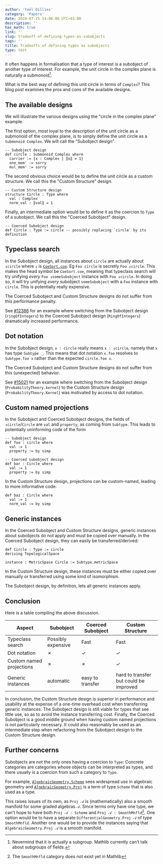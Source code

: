 ```yaml
---
author: 'Yaël Dillies'
category: 'Papers'
date: 2024-07-25 14:00:00 UTC+03:00
description: ''
has_math: true
link: ''
slug: tradeoff-of-defining-types-as-subobjects
tags: ''
title: Tradeoffs of defining types as subobjects
type: text
---
```


It often happens in formalisation that a type of interest is a subobject of another type of interest. For example, the unit circle in the complex plane is naturally a submonoid[^1].

What is the best way of defining this unit circle in terms of `Complex`? This blog post examines the pros and cons of the available designs.

## The available designs

We will illustrate the various designs using the "circle in the complex plane" example.

The first option, most loyal to the description of the unit circle as a submonoid of the complex plane, is to simply define the unit circle as a `Submonoid Complex`. We will call the "Subobject design".

```lean
-- Subobject design
def circle : Submonoid Complex where
  carrier := {x : Complex | ‖x‖ = 1}
  one_mem' := sorry
  mul_mem' := sorry
```

The second obvious choice would be to define the unit circle as a custom structure. We call this the "Custom Structure" design.

```lean
-- Custom Structure design
structure Circle : Type where
  val : Complex
  norm_val : ‖val‖ = 1
```

Finally, an intermediate option would be to define it as the coercion to `Type` of a subobject. We call this the "Coerced Subobject" design.

```lean
-- Coerced Subobject design
def Circle : Type := circle -- possibly replacing `circle` by its definition
```

## Typeclass search

In the Subobject design, all instances about `circle` are actually about `↥circle` where `↥` is [`CoeSort.coe`](https://leanprover-community.github.io/mathlib4_docs/find/?pattern=CoeSort.coe#doc). Eg `Foo circle` is secretly `Foo ↥circle`. This makes the head symbol be `CoeSort.coe`, meaning that typeclass search will try unifying *every* `Foo ↥someSubobject` instance with `Foo ↥circle`. In doing so, it will try unifying *every* subobject `someSubobject` with a `Foo` instance with `circle`. This is potentially really expensive.

The Coerced Subobject and Custom Structure designs do not suffer from this performance penalty.

See [#12386](https://github.com/leanprover-community/mathlib4/pull/12386) for an example where switching from the Subobject design (`ringOfIntegers`) to the Coerced Subobject design (`RingOfIntegers`) dramatically increased performance.

## Dot notation

In the Subobject design, `x : circle` really means `x : ↥circle`, namely that `x` has type `Subtype _`. This means that dot notation `x.foo` resolves to `Subtype.foo x` rather than the expected `circle.foo x`.

The Coerced Subobject and Custom Structure designs do not suffer from this (unexpected) behavior.

See [#15021](https://github.com/leanprover-community/mathlib4/pull/15021) for an example where switching from the Subobject design (`ProbabilityTheory.kernel`) to the Custom Structure design (`ProbabilityTheory.Kernel`) was motivated by access to dot notation.

## Custom named projections

In the Subobject and Coerced Subobject designs, the fields of `↥circle`/`Circle` are `val` and `property`, as coming from `Subtype`. This leads to potentially uninforming code of the form
```lean
-- Subobject design
def foo : circle where
  val := 1
  property := by simp

-- Coerced subobject design
def bar : Circle where
  val := 1
  property := by simp
```

In the Custom Structure design, projections can be custom-named, leading to more informative code:
```lean
def baz : Circle where
  val := 1
  norm_val := by simp
```

## Generic instances

In the Coerced Subobject and Custom Structure designs, generic instances about subobjects do not apply and must be copied over manually. In the Coerced Subobject design, they can easily be transferred/derived:
```lean
def Circle : Type := circle
deriving TopologicalSpace

instance : MetricSpace Circle := Subtype.metricSpace
```

In the Custom Structure design, these instances must be either copied over manually or transferred using some kind of isomorphism.

The Subobject design, by definition, lets all generic instances apply.

## Conclusion

Here is a table compiling the above discussion.

| Aspect | Subobject | Coerced Subobject | Custom Structure |
|--|--|--|--|
| Typeclass search | Possibly expensive | Fast | Fast |
| Dot notation | ✗ | ✓ | ✓ |
| Custom named projections | ✗ | ✗ | ✓ |
| Generic instances | automatic | easy to transfer | hard to transfer but could be improved |

In conclusion, the Custom Structure design is superior in performance and usability at the expense of a one-time overhead cost when transferring generic instances. The Subobject design is still viable for types that see little use, so as to avoid the instance transferring cost. Finally, the Coerced Subobject is a good middle ground when having custom named projections is not particularly necessary. It could also reasonably be used as an intermediate step when refactoring from the Subobject design to the Custom Structure design.

## Further concerns

Subobjects are not the only ones having a coercion to `Type`: Concrete categories are categories whose objects can be interpreted as types, and there usually is a coercion from such a category to `Type`.

For example, [`AlgebraicGeometry.Scheme`](https://leanprover-community.github.io/mathlib4_docs/find/?pattern=AlgebraicGeometry.Scheme#doc) sees widespread use in algebraic geometry and [`AlgebraicGeometry.Proj`](https://leanprover-community.github.io/mathlib4_docs/find/?pattern=AlgebraicGeometry.Proj#doc) is a term of type `Scheme` that is also used as a type.

This raises issues of its own, as `Proj 𝒜` is (mathematically) also a smooth manifold for some graded algebras `𝒜`. Since terms only have one type, we can't hope to have both `Proj 𝒜 : Scheme` and `Proj 𝒜 : SmoothMnfld`[^2]. One option would be to have a separate `DifferentialGeometry.Proj 𝒜` of type `SmoothMnfld`. Another one would be to provide the instances saying that `AlgebraicGeometry.Proj 𝒜` is a smooth manifold.

[^1]: Nevermind that it is actually a subgroup. Mathlib currently can't talk about subgroups of fields.
[^2]: The `SmoothMnfld` category does not exist yet in Mathlib